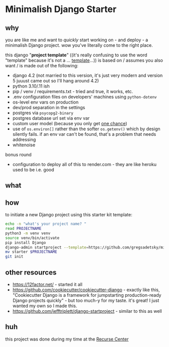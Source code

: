 # Minimalish Django Starter

## why

you are like me and want to _quickly_ start working on - and deploy - a minimalish Django project. wow you've literally come to the right place.

this django "**project template**" ((it's really confusing to use the word "template" because it's not a ... [template](https://docs.djangoproject.com/en/4.2/topics/templates/)...)) is based on / assumes you also want / is made out of the following:

- django 4.2 (not married to this version, it's just very modern and version 5 juuust came out so I'll hang around 4.2)
- python 3.10/.11 ish
- pip / venv / requirements.txt - tried and true, it works, etc.
- .env configuration files on developers' machines using `python-dotenv`
- os-level env vars on production
- dev/prod separation in the settings
- postgres via `psycopg2-binary`
- postgres database url set via env var
- custom user model (because you only get [one chance](https://docs.djangoproject.com/en/4.2/topics/auth/customizing/#changing-to-a-custom-user-model-mid-project))
- use of `os.environ[]` rather than the softer `os.getenv()` which by design silently fails. if an env var can't be found, that's a problem that needs addressing
- whitenoise

bonus round

- configuration to deploy all of this to render.com - they are like heroku used to be i.e. good

## what

## how

to initiate a new Django project using this starter kit template:

```bash
echo -n "what's your project name? "
read PROJECTNAME
python3 -m venv venv
source venv/bin/activate
pip install Django
django-admin startproject --template=https://github.com/gregsadetsky/minimalish-django-starter/archive/main.zip -n ".env.example" $PROJECTNAME .
mv starter $PROJECTNAME
git init
```

## other resources

- https://12factor.net/ - started it all
- https://github.com/cookiecutter/cookiecutter-django - exactly like this, "Cookiecutter Django is a framework for jumpstarting production-ready Django projects quickly" - but too much-y for my taste. it's great! I just wanted my own so I made this.
- https://github.com/jefftriplett/django-startproject - similar to this as well

## huh

this project was done during my time at the [Recurse Center](https://recurse.com/)
